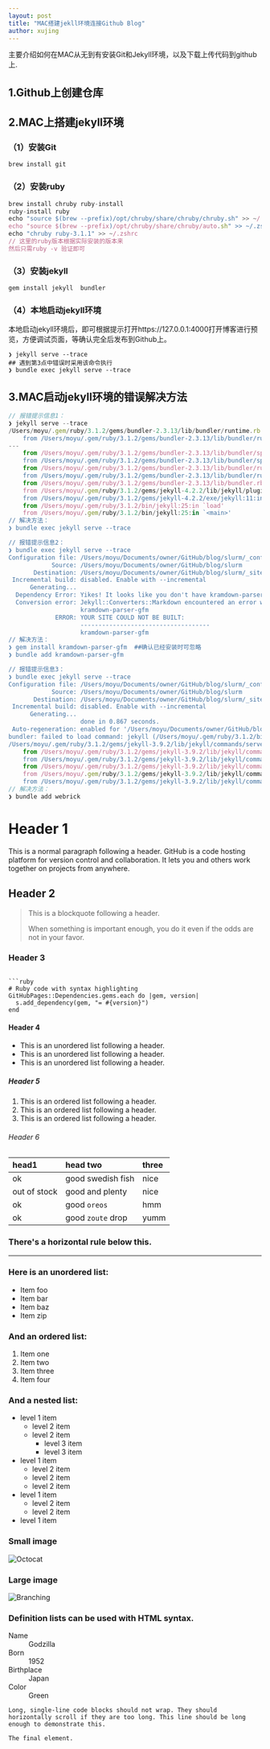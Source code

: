 ```yaml
---
layout: post
title: "MAC搭建jekll环境连接Github Blog"
author: xujing
---
```


主要介绍如何在MAC从无到有安装Git和Jekyll环境，以及下载上传代码到github上.
## 1.Github上创建仓库  

## 2.MAC上搭建jekyll环境  

### （1）安装Git
```js
brew install git
```
### （2）安装ruby
```js
brew install chruby ruby-install
ruby-install ruby
echo "source $(brew --prefix)/opt/chruby/share/chruby/chruby.sh" >> ~/.zshrc
echo "source $(brew --prefix)/opt/chruby/share/chruby/auto.sh" >> ~/.zshrc
echo "chruby ruby-3.1.1" >> ~/.zshrc 
// 这里的ruby版本根据实际安装的版本来
然后只需ruby -v 验证即可
```
### （3）安装jekyll
```markdown
gem install jekyll  bundler
```
### （4）本地启动jekyll环境
本地启动jekyll环境后，即可根据提示打开https://127.0.0.1:4000打开博客进行预览，方便调试页面，等确认完全后发布到Github上。
```makrdown
❯ jekyll serve --trace
## 遇到第3点中错误时采用该命令执行
❯ bundle exec jekyll serve --trace
```
## 3.MAC启动jekyll环境的错误解决方法
```js
// 报错提示信息1：
❯ jekyll serve --trace                                                                                                                      ─╯
/Users/moyu/.gem/ruby/3.1.2/gems/bundler-2.3.13/lib/bundler/runtime.rb:309:in `check_for_activated_spec!': You have already activated mercenary 0.4.0, but your Gemfile requires mercenary 0.3.6. Prepending `bundle exec` to your command may solve this. (Gem::LoadError)
	from /Users/moyu/.gem/ruby/3.1.2/gems/bundler-2.3.13/lib/bundler/runtime.rb:25:in `block in setup'
---
	from /Users/moyu/.gem/ruby/3.1.2/gems/bundler-2.3.13/lib/bundler/spec_set.rb:136:in `each'
	from /Users/moyu/.gem/ruby/3.1.2/gems/bundler-2.3.13/lib/bundler/spec_set.rb:136:in `each'
	from /Users/moyu/.gem/ruby/3.1.2/gems/bundler-2.3.13/lib/bundler/runtime.rb:24:in `map'
	from /Users/moyu/.gem/ruby/3.1.2/gems/bundler-2.3.13/lib/bundler/runtime.rb:24:in `setup'
	from /Users/moyu/.gem/ruby/3.1.2/gems/bundler-2.3.13/lib/bundler.rb:151:in `setup'
	from /Users/moyu/.gem/ruby/3.1.2/gems/jekyll-4.2.2/lib/jekyll/plugin_manager.rb:52:in `require_from_bundler'
	from /Users/moyu/.gem/ruby/3.1.2/gems/jekyll-4.2.2/exe/jekyll:11:in `<top (required)>'
	from /Users/moyu/.gem/ruby/3.1.2/bin/jekyll:25:in `load'
	from /Users/moyu/.gem/ruby/3.1.2/bin/jekyll:25:in `<main>'
// 解决方法：
❯ bundle exec jekyll serve --trace  

// 报错提示信息2：
❯ bundle exec jekyll serve --trace                                                                                                          ─╯
Configuration file: /Users/moyu/Documents/owner/GitHub/blog/slurm/_config.yml
            Source: /Users/moyu/Documents/owner/GitHub/blog/slurm
       Destination: /Users/moyu/Documents/owner/GitHub/blog/slurm/_site
 Incremental build: disabled. Enable with --incremental
      Generating...
  Dependency Error: Yikes! It looks like you don't have kramdown-parser-gfm or one of its dependencies installed. In order to use Jekyll as currently configured, you'll need to install this gem. The full error message from Ruby is: 'cannot load such file -- kramdown-parser-gfm' If you run into trouble, you can find helpful resources at https://jekyllrb.com/help/!
  Conversion error: Jekyll::Converters::Markdown encountered an error while converting '_posts/2017-04-20-my-example-post.md':
                    kramdown-parser-gfm
             ERROR: YOUR SITE COULD NOT BE BUILT:
                    ------------------------------------
                    kramdown-parser-gfm
// 解决方法：
❯ gem install kramdown-parser-gfm  ##确认已经安装时可忽略
❯ bundle add kramdown-parser-gfm

// 报错提示信息3：
❯ bundle exec jekyll serve --trace                                                                                                          ─╯
Configuration file: /Users/moyu/Documents/owner/GitHub/blog/slurm/_config.yml
            Source: /Users/moyu/Documents/owner/GitHub/blog/slurm
       Destination: /Users/moyu/Documents/owner/GitHub/blog/slurm/_site
 Incremental build: disabled. Enable with --incremental
      Generating...
                    done in 0.867 seconds.
 Auto-regeneration: enabled for '/Users/moyu/Documents/owner/GitHub/blog/slurm'
bundler: failed to load command: jekyll (/Users/moyu/.gem/ruby/3.1.2/bin/jekyll)
/Users/moyu/.gem/ruby/3.1.2/gems/jekyll-3.9.2/lib/jekyll/commands/serve/servlet.rb:3:in `require': cannot load such file -- webrick (LoadError)
	from /Users/moyu/.gem/ruby/3.1.2/gems/jekyll-3.9.2/lib/jekyll/commands/serve/servlet.rb:3:in `<top (required)>'
	from /Users/moyu/.gem/ruby/3.1.2/gems/jekyll-3.9.2/lib/jekyll/commands/serve.rb:184:in `require_relative'
	from /Users/moyu/.gem/ruby/3.1.2/gems/jekyll-3.9.2/lib/jekyll/commands/serve.rb:184:in `setup'
	from /Users/moyu/.gem/ruby/3.1.2/gems/jekyll-3.9.2/lib/jekyll/commands/serve.rb:102:in `process'
	from /Users/moyu/.gem/ruby/3.1.2/gems/jekyll-3.9.2/lib/jekyll/commands/serve.rb:93:in `block in start'
// 解决方法：
❯ bundle add webrick
```
# [](#header-1)Header 1

This is a normal paragraph following a header. GitHub is a code hosting platform for version control and collaboration. It lets you and others work together on projects from anywhere.

## [](#header-2)Header 2

> This is a blockquote following a header.
>
> When something is important enough, you do it even if the odds are not in your favor.

### [](#header-3)Header 3

```

```ruby
# Ruby code with syntax highlighting
GitHubPages::Dependencies.gems.each do |gem, version|
  s.add_dependency(gem, "= #{version}")
end
```

#### [](#header-4)Header 4

*   This is an unordered list following a header.
*   This is an unordered list following a header.
*   This is an unordered list following a header.

##### [](#header-5)Header 5

1.  This is an ordered list following a header.
2.  This is an ordered list following a header.
3.  This is an ordered list following a header.

###### [](#header-6)Header 6

| head1        | head two          | three |
|:-------------|:------------------|:------|
| ok           | good swedish fish | nice  |
| out of stock | good and plenty   | nice  |
| ok           | good `oreos`      | hmm   |
| ok           | good `zoute` drop | yumm  |

### There's a horizontal rule below this.

* * *

### Here is an unordered list:

*   Item foo
*   Item bar
*   Item baz
*   Item zip

### And an ordered list:

1.  Item one
1.  Item two
1.  Item three
1.  Item four

### And a nested list:

- level 1 item
  - level 2 item
  - level 2 item
    - level 3 item
    - level 3 item
- level 1 item
  - level 2 item
  - level 2 item
  - level 2 item
- level 1 item
  - level 2 item
  - level 2 item
- level 1 item

### Small image

![Octocat](https://github.githubassets.com/images/icons/emoji/octocat.png)

### Large image

![Branching](https://guides.github.com/activities/hello-world/branching.png)


### Definition lists can be used with HTML syntax.

<dl>
<dt>Name</dt>
<dd>Godzilla</dd>
<dt>Born</dt>
<dd>1952</dd>
<dt>Birthplace</dt>
<dd>Japan</dd>
<dt>Color</dt>
<dd>Green</dd>
</dl>

```
Long, single-line code blocks should not wrap. They should horizontally scroll if they are too long. This line should be long enough to demonstrate this.
```

```
The final element.
```
